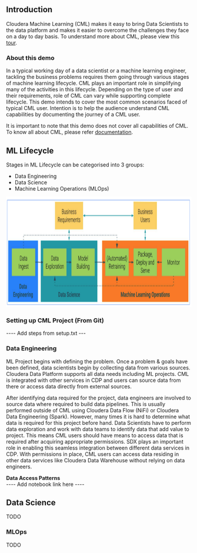 ## Introduction

Cloudera Machine Learning (CML) makes it easy to bring Data Scientists to the data platform and makes it easier to overcome the challenges they face on a day to day basis. To understand more about CML, please view this [tour](https://www.cloudera.com/users/cdp-tour-cml-intro.html).

### About this demo

In a typical working day of a data scientist or a machine learning engineer, tackling the business problems requires them going through various stages of machine learning lifecycle. CML plays an important role in simplifying many of the activities in this lifecycle. Depending on the type of user and their requirements, role of CML can vary while supporting complete lifecycle. This demo intends to cover the most common scenarios faced of typical CML user. Intention is to help the audience understand CML capabilities by documenting the journey of a CML user.

It is important to note that this demo does not cover all capabilities of CML. To know all about CML, please refer [documentation](https://docs.cloudera.com/machine-learning/cloud/product/topics/ml-product-overview.html).

## ML Lifecycle

Stages in ML Lifecycle can be categorised into 3 groups:
* Data Engineering
* Data Science
* Machine Learning Operations (MLOps)

<img src="./docs/ml_lifecycle_vanilla.png" width="750" height="300">

### Setting up CML Project (From Git)

---- Add steps from setup.txt ---

### Data Engineering

ML Project begins with defining the problem. Once a problem & goals have been defined, data scientists begin by collecting data from various sources. Cloudera Data Platform supports all data needs including ML projects. CML is integrated with other services in CDP and users can source data from there or access data directly from external sources. 

After identifying data required for the project, data engineers are involved to source data where required to build data pipelines. This is usually performed outside of CML using Cloudera Data Flow (NiFi) or Cloudera Data Engineering (Spark). However, many times it is hard to determine what data is required for this project before hand. Data Scientists have to perform data exploration and work with data teams to identify data that add value to project. This means CML users should have means to access data that is required after acquiring appropriate permissions. SDX plays an important role in enabling this seamless integration between different data services in CDP. With permissions in place, CML users can access data residing in other data services like Cloudera Data Warehouse without relying on data engineers.

**Data Access Patterns** <br>
---- Add notebook link here ----

## Data Science

TODO

### MLOps

TODO


```python

```
